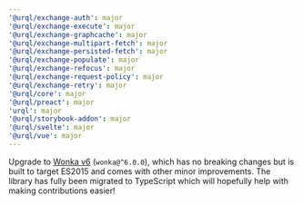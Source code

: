 ```yaml
---
'@urql/exchange-auth': major
'@urql/exchange-execute': major
'@urql/exchange-graphcache': major
'@urql/exchange-multipart-fetch': major
'@urql/exchange-persisted-fetch': major
'@urql/exchange-populate': major
'@urql/exchange-refocus': major
'@urql/exchange-request-policy': major
'@urql/exchange-retry': major
'@urql/core': major
'@urql/preact': major
'urql': major
'@urql/storybook-addon': major
'@urql/svelte': major
'@urql/vue': major
---
```


Upgrade to [Wonka v6](https://github.com/0no-co/wonka) (`wonka@^6.0.0`), which has no breaking changes but is built to target ES2015 and comes with other minor improvements.
The library has fully been migrated to TypeScript which will hopefully help with making contributions easier!
